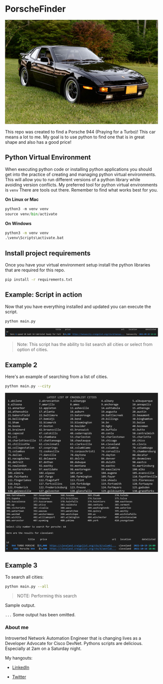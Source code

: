 # PorscheFinder

![Porsche](./img/porsche.jpg)

This repo was created to find a Porsche 944 (Praying for a Turbo)! This car means a lot to me. My goal is to use python to find one that is in great shape and also has a good price!

## Python Virtual Environment

When executing python code or installing python applications you should get into the practice of creating and managing python virtual environments.
This will allow you to run different versions of a python library while avoiding version conflicts. My preferred tool for python virtual environments is `venv`
There are tools out there. Remember to find what works best for you.

**On Linux or Mac**

```python
python3 -m venv venv
source venv/bin/activate
```

**On Windows**

```cmd
python3 -m venv venv
.\venv\Scripts\activate.bat
```

## Install project requirements

Once you have your virtual environment setup install the python libraries that are required for this repo.

```bash
pip install -r requirements.txt
```

## Example: Script in action

Now that you have everything installed and updated you can execute the script.

```bash
python main.py
```

![kc](./img/kc.png)

>Note: This script has the ability to list search all cities or select from option of cities.

## Example 2

Here's an example of searching from a list of cities.

```bash
python main.py --city
```

![list1](./img/list1.png)
![list2](./img/list2.png)

## Example 3

To search all cities:

```bash
python main.py --all
```

>NOTE: Performing this search 

Sample output.

`...` Some output has been omitted.

### About me

Introverted Network Automation Engineer that is changing lives as a Developer Advocate for Cisco DevNet. Pythons scripts are delicious. Especially at 2am on a Saturday night.

My hangouts:

- [LinkedIn](https://www.linkedin.com/in/duanlightfoot/)

- [Twitter](https://twitter.com/labeveryday)